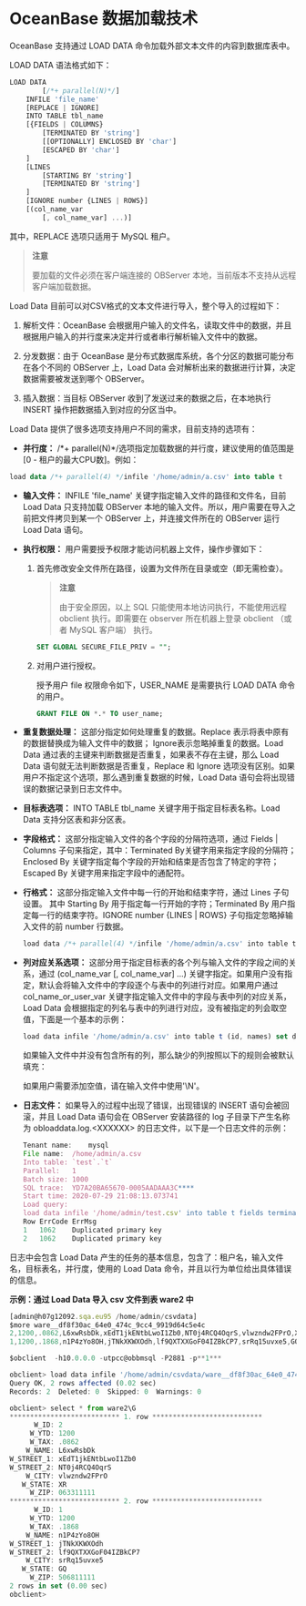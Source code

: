 OceanBase 数据加载技术
=====================================

OceanBase 支持通过 LOAD DATA 命令加载外部文本文件的内容到数据库表中。

LOAD DATA 语法格式如下：

```javascript
LOAD DATA
        [/*+ parallel(N)*/]
    INFILE 'file_name'
    [REPLACE | IGNORE]
    INTO TABLE tbl_name
    [{FIELDS | COLUMNS}
        [TERMINATED BY 'string']
        [[OPTIONALLY] ENCLOSED BY 'char']
        [ESCAPED BY 'char']
    ]
    [LINES
        [STARTING BY 'string']
        [TERMINATED BY 'string']
    ]
    [IGNORE number {LINES | ROWS}]
    [(col_name_var
        [, col_name_var] ...)]
```

其中，REPLACE 选项只适用于 MySQL 租户。

>**注意**
>
>要加载的文件必须在客户端连接的 OBServer 本地，当前版本不支持从远程客户端加载数据。

Load Data 目前可以对CSV格式的文本文件进行导入，整个导入的过程如下：

1. 解析文件：OceanBase 会根据用户输入的文件名，读取文件中的数据，并且根据用户输入的并行度来决定并行或者串行解析输入文件中的数据。

2. 分发数据：由于 OceanBase 是分布式数据库系统，各个分区的数据可能分布在各个不同的 OBServer 上，Load Data 会对解析出来的数据进行计算，决定数据需要被发送到哪个 OBServer。

3. 插入数据：当目标 OBServer 收到了发送过来的数据之后，在本地执行 INSERT 操作把数据插入到对应的分区当中。

Load Data 提供了很多选项支持用户不同的需求，目前支持的选项有：

* **并行度：** /\*+ parallel(N)\*/选项指定加载数据的并行度，建议使用的值范围是\[0 - 租户的最大CPU数\]。例如：

```sql
load data /*+ parallel(4) */infile '/home/admin/a.csv' into table t
```

* **输入文件：** INFILE 'file_name' 关键字指定输入文件的路径和文件名，目前 Load Data 只支持加载 OBServer 本地的输入文件。所以，用户需要在导入之前把文件拷贝到某一个 OBServer 上，并连接文件所在的 OBServer 运行Load Data 语句。

* **执行权限：** 用户需要授予权限才能访问机器上文件，操作步骤如下：

  1. 首先修改安全文件所在路径，设置为文件所在目录或空（即无需检查）。

      >**注意**
      >
      >由于安全原因，以上 SQL 只能使用本地访问执行，不能使用远程 obclient 执行。即需要在 observer 所在机器上登录 obclient （或者 MySQL 客户端） 执行。

      ```SQL
      SET GLOBAL SECURE_FILE_PRIV = "";
      ```

  2. 对用户进行授权。

      授予用户 file 权限命令如下，USER_NAME 是需要执行 LOAD DATA 命令的用户。

      ```SQL
      GRANT FILE ON *.* TO user_name;
      ```

* **重复数据处理：** 这部分指定如何处理重复的数据。Replace 表示将表中原有的数据替换成为输入文件中的数据； Ignore表示忽略掉重复的数据。Load Data 通过表的主键来判断数据是否重复，如果表不存在主键，那么 Load Data 语句就无法判断数据是否重复，Replace 和 Ignore 选项没有区别。如果用户不指定这个选项，那么遇到重复数据的时候，Load Data 语句会将出现错误的数据记录到日志文件中。

* **目标表选项：** INTO TABLE tbl_name 关键字用于指定目标表名称。Load Data 支持分区表和非分区表。

* **字段格式：** 这部分指定输入文件的各个字段的分隔符选项，通过 Fields \| Columns 子句来指定，其中：Terminated By关键字用来指定字段的分隔符；Enclosed By 关键字指定每个字段的开始和结束是否包含了特定的字符；Escaped By 关键字用来指定字段中的通配符。

* **行格式：** 这部分指定输入文件中每一行的开始和结束字符，通过 Lines 子句设置。 其中 Starting By 用于指定每一行开始的字符；Terminated By 用户指定每一行的结束字符。IGNORE number {LINES \| ROWS} 子句指定忽略掉输入文件的前 number 行数据。

    ```javascript
    load data /*+ parallel(4) */infile '/home/admin/a.csv' into table t fields terminated by ',' lines terminated by '\n';
    ```

* **列对应关系选项：** 这部分用于指定目标表的各个列与输入文件的字段之间的关系，通过 (col_name_var \[, col_name_var\] ...) 关键字指定。如果用户没有指定，默认会将输入文件中的字段逐个与表中的列进行对应。如果用户通过col_name_or_user_var 关键字指定输入文件中的字段与表中列的对应关系，Load Data 会根据指定的列名与表中的列进行对应，没有被指定的列会取空值，下面是一个基本的示例：

    ```javascript
    load data infile '/home/admin/a.csv' into table t (id, names) set dates=CURRENT_TIMESTAMP;
    ```

    如果输入文件中并没有包含所有的列，那么缺少的列按照以下的规则会被默认填充：

    如果用户需要添加空值，请在输入文件中使用'\\N'。

* **日志文件：** 如果导入的过程中出现了错误，出现错误的 INSERT 语句会被回滚，并且 Load Data 语句会在 OBServer 安装路径的 log 子目录下产生名称为 obloaddata.log.\<XXXXXX\> 的日志文件，以下是一个日志文件的示例：

    ```javascript
    Tenant name:    mysql
    File name:  /home/admin/a.csv
    Into table: `test`.`t`
    Parallel:   1
    Batch size: 1000
    SQL trace:  YD7A20BA65670-0005AADAAA3C****
    Start time: 2020-07-29 21:08:13.073741
    Load query:
    load data infile '/home/admin/test.csv' into table t fields terminated by ',' lines terminated by '\n'
    Row ErrCode ErrMsg
    1   1062    Duplicated primary key
    2   1062    Duplicated primary key
    ```

日志中会包含 Load Data 产生的任务的基本信息，包含了：租户名，输入文件名，目标表名，并行度，使用的 Load Data 命令，并且以行为单位给出具体错误的信息。

**示例：通过 Load Data 导入 csv 文件到表 ware2 中**

```javascript
[admin@h07g12092.sqa.eu95 /home/admin/csvdata]
$more ware__df8f30ac_64e0_474c_9cc4_9919d64c5e4c
2,1200,.0862,L6xwRsbDk,xEdT1jkENtbLwoI1Zb0,NT0j4RCQ4OqrS,vlwzndw2FPrO,XR,063311111
1,1200,.1868,n1P4zYo8OH,jTNkXKWXOdh,lf9QXTXXGoF04IZBkCP7,srRq15uvxe5,GQ,506811111

$obclient  -h10.0.0.0 -utpcc@obbmsql -P2881 -p**1***

obclient> load data infile '/home/admin/csvdata/ware__df8f30ac_64e0_474c_9cc4_9919d64c5e4c' into table ware2 fields terminated by ',' lines terminated by '\n';
Query OK, 2 rows affected (0.02 sec)
Records: 2  Deleted: 0  Skipped: 0  Warnings: 0

obclient> select * from ware2\G
*************************** 1. row ***************************
      W_ID: 2
     W_YTD: 1200
     W_TAX: .0862
    W_NAME: L6xwRsbDk
W_STREET_1: xEdT1jkENtbLwoI1Zb0
W_STREET_2: NT0j4RCQ4OqrS
    W_CITY: vlwzndw2FPrO
   W_STATE: XR
     W_ZIP: 063311111
*************************** 2. row ***************************
      W_ID: 1
     W_YTD: 1200
     W_TAX: .1868
    W_NAME: n1P4zYo8OH
W_STREET_1: jTNkXKWXOdh
W_STREET_2: lf9QXTXXGoF04IZBkCP7
    W_CITY: srRq15uvxe5
   W_STATE: GQ
     W_ZIP: 506811111
2 rows in set (0.00 sec)
obclient>
```
